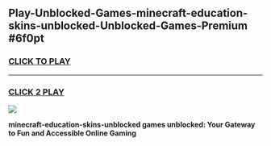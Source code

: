 
## Play-Unblocked-Games-minecraft-education-skins-unblocked-Unblocked-Games-Premium #6f0pt
<h3>
<a href="https://premium.freeplayer.one?title=minecraft-education-skins-unblocked&ref=12M">CLICK TO PLAY</a></h3>
<hr>

<h3>
<a href="https://premium.freeplayer.one?title=minecraft-education-skins-unblocked&ref=12M">CLICK 2 PLAY</a>
  
</h3>

<a href="https://premium.freeplayer.one?title=minecraft-education-skins-unblocked&ref=12M"><img src="https://clearcache.store/games.png"></a>


**minecraft-education-skins-unblocked games unblocked: Your Gateway to Fun and Accessible Online Gaming**
